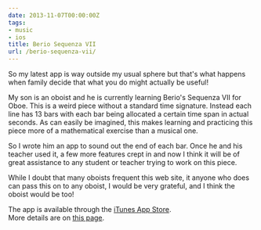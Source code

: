 ```yaml
---
date: 2013-11-07T00:00:00Z
tags:
- music
- ios
title: Berio Sequenza VII
url: /berio-sequenza-vii/
---
```


So my latest app is way outside my usual sphere but that's what happens when
family decide that what you do might actually be useful!

My son is an oboist and he is currently learning Berio's Sequenza VII for Oboe.
This is a weird piece without a standard time signature. Instead each line has
13 bars with each bar being allocated a certain time span in actual seconds. As
can easily be imagined, this makes learning and practicing this piece more of a
mathematical exercise than a musical one.

So I wrote him an app to sound out the end of each bar. Once he and his teacher
used it, a few more features crept in and now I think it will be of great
assistance to any student or teacher trying to work on this piece.

While I doubt that many oboists frequent this web site, it anyone who does can
pass this on to any oboist, I would be very grateful, and I think the oboist
would be too!

The app is available through the
<a href="https://itunes.apple.com/us/app/sequenza-vii/id730234638?mt=8&uo=4" target="_blank">iTunes
App Store</a>.\
More details are on [this page][1].

[1]: /berio/ "Berio’s Sequenza VII"

